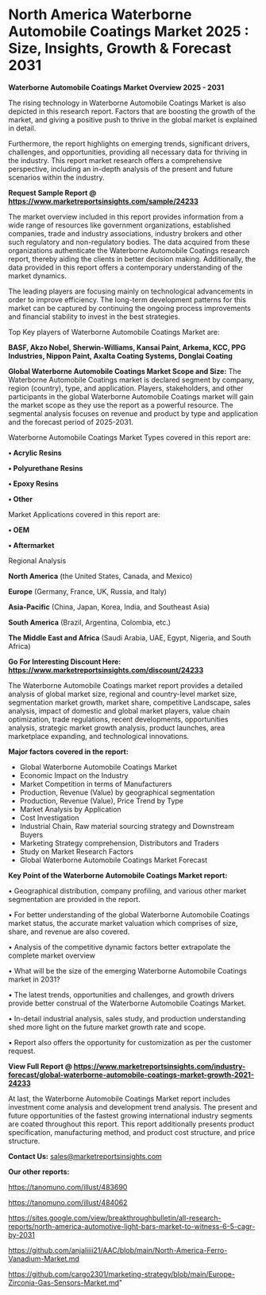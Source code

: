 # North America Waterborne Automobile Coatings Market 2025 : Size, Insights, Growth & Forecast 2031

<Strong> Waterborne Automobile Coatings Market Overview 2025 - 2031</strong>

The rising technology in Waterborne Automobile Coatings Market is also depicted in this research report. Factors that are boosting the growth of the market, and giving a positive push to thrive in the global market is explained in detail.

Furthermore, the report highlights on emerging trends, significant drivers, challenges, and opportunities, providing all necessary data for thriving in the industry. This report market research offers a comprehensive perspective, including an in-depth analysis of the present and future scenarios within the industry.

<strong>Request Sample Report @ <a href=https://www.marketreportsinsights.com/sample/24233>https://www.marketreportsinsights.com/sample/24233</a></strong>

The market overview included in this report provides information from a wide range of resources like government organizations, established companies, trade and industry associations, industry brokers and other such regulatory and non-regulatory bodies. The data acquired from these organizations authenticate the Waterborne Automobile Coatings research report, thereby aiding the clients in better decision making. Additionally, the data provided in this report offers a contemporary understanding of the market dynamics.

The leading players are focusing mainly on technological advancements in order to improve efficiency. The long-term development patterns for this market can be captured by continuing the ongoing process improvements and financial stability to invest in the best strategies.

Top Key players of Waterborne Automobile Coatings Market are:

<strong>BASF, Akzo Nobel, Sherwin-Williams, Kansai Paint, Arkema, KCC, PPG Industries, Nippon Paint, Axalta Coating Systems, Donglai Coating</strong>

<strong><b>Global Waterborne Automobile Coatings Market Scope and Size:</b></strong>
The Waterborne Automobile Coatings market is declared segment by company, region (country), type, and application. Players, stakeholders, and other participants in the global Waterborne Automobile Coatings market will gain the market scope as they use the report as a powerful resource. The segmental analysis focuses on revenue and product by type and application and the forecast period of 2025-2031.

Waterborne Automobile Coatings Market Types covered in this report are:

<strong>• Acrylic Resins

• Polyurethane Resins

• Epoxy Resins

• Other</strong>

Market Applications covered in this report are:

<strong>• OEM

• Aftermarket</strong> 

Regional Analysis

<strong>North America</strong> (the United States, Canada, and Mexico)

<strong>Europe</strong> (Germany, France, UK, Russia, and Italy)

<strong>Asia-Pacific</strong> (China, Japan, Korea, India, and Southeast Asia)

<strong>South America</strong> (Brazil, Argentina, Colombia, etc.)

<strong>The Middle East and Africa</strong> (Saudi Arabia, UAE, Egypt, Nigeria, and South Africa)

<strong>Go For Interesting Discount Here: <a href=https://www.marketreportsinsights.com/discount/24233>https://www.marketreportsinsights.com/discount/24233</a></strong>

The Waterborne Automobile Coatings market report provides a detailed analysis of global market size, regional and country-level market size, segmentation market growth, market share, competitive Landscape, sales analysis, impact of domestic and global market players, value chain optimization, trade regulations, recent developments, opportunities analysis, strategic market growth analysis, product launches, area marketplace expanding, and technological innovations.

<strong><b>Major factors covered in the report:</b></strong>
<ul>
  <li>Global Waterborne Automobile Coatings Market </li>
  <li>Economic Impact on the Industry</li>
  <li>Market Competition in terms of Manufacturers</li>
  <li>Production, Revenue (Value) by geographical segmentation</li>
  <li>Production, Revenue (Value), Price Trend by Type</li>
  <li>Market Analysis by Application</li>
  <li>Cost Investigation</li>
  <li>Industrial Chain, Raw material sourcing strategy and Downstream Buyers</li>
  <li>Marketing Strategy comprehension, Distributors and Traders</li>
  <li>Study on Market Research Factors</li>
  <li>Global Waterborne Automobile Coatings Market Forecast</li>
</ul>

<strong><b>Key Point of the Waterborne Automobile Coatings Market report:</b></strong>

• Geographical distribution, company profiling, and various other market segmentation are provided in the report.

• For better understanding of the global Waterborne Automobile Coatings market status, the accurate market valuation which comprises of size, share, and revenue are also covered.

• Analysis of the competitive dynamic factors better extrapolate the complete market overview

• What will be the size of the emerging Waterborne Automobile Coatings market in 2031?

• The latest trends, opportunities and challenges, and growth drivers provide better construal of the Waterborne Automobile Coatings Market.

• In-detail industrial analysis, sales study, and production understanding shed more light on the future market growth rate and scope.

• Report also offers the opportunity for customization as per the customer request.

<strong><b>View Full Report @ <a href=https://www.marketreportsinsights.com/industry-forecast/global-waterborne-automobile-coatings-market-growth-2021-24233>https://www.marketreportsinsights.com/industry-forecast/global-waterborne-automobile-coatings-market-growth-2021-24233</a></b></strong>


At last, the Waterborne Automobile Coatings Market report includes investment come analysis and development trend analysis. The present and future opportunities of the fastest growing international industry segments are coated throughout this report. This report additionally presents product specification, manufacturing method, and product cost structure, and price structure.

<strong>Contact Us:</strong>
sales@marketreportsinsights.com

<strong>Our other reports:</strong>

<a href=https://tanomuno.com/illust/483690>https://tanomuno.com/illust/483690</a>

<a href=https://tanomuno.com/illust/484062>https://tanomuno.com/illust/484062</a>

<a href=https://sites.google.com/view/breakthroughbulletin/all-research-reports/north-america-automotive-light-bars-market-to-witness-6-5-cagr-by-2031>https://sites.google.com/view/breakthroughbulletin/all-research-reports/north-america-automotive-light-bars-market-to-witness-6-5-cagr-by-2031</a>

<a href=https://github.com/anjaliiii21/AAC/blob/main/North-America-Ferro-Vanadium-Market.md>https://github.com/anjaliiii21/AAC/blob/main/North-America-Ferro-Vanadium-Market.md</a>

<a href=https://github.com/cargo2301/marketing-strategy/blob/main/Europe-Zirconia-Gas-Sensors-Market.md>https://github.com/cargo2301/marketing-strategy/blob/main/Europe-Zirconia-Gas-Sensors-Market.md</a>"
